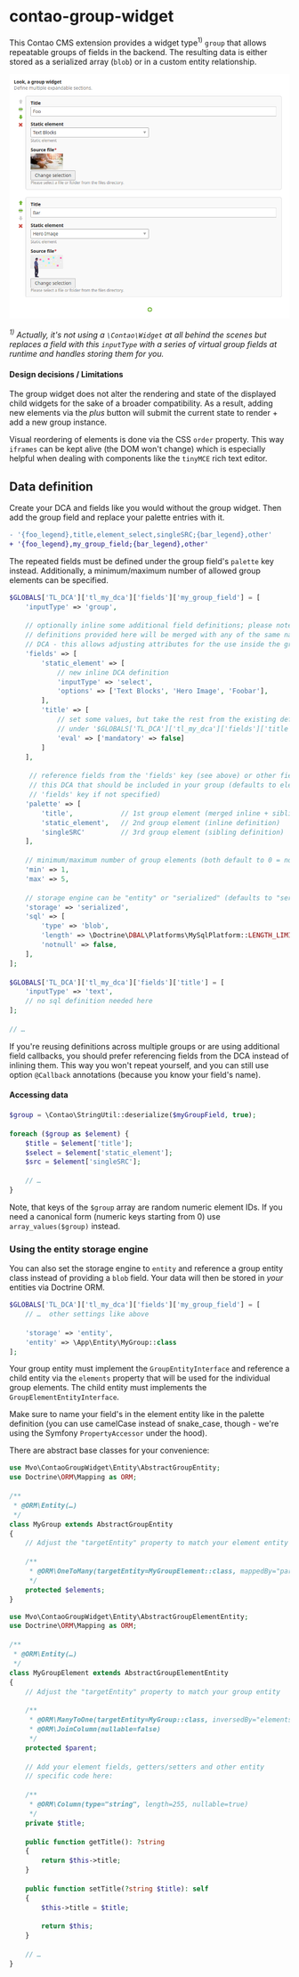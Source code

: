 # contao-group-widget

This Contao CMS extension provides a widget type<sup>1)</sup> `group` that allows
repeatable groups of fields in the backend. The resulting data is either
stored as a serialized array (`blob`) or in a custom entity relationship.

![](docs/widget.png)

*<sup>1)</sup> Actually, it's not using a `\Contao\Widget` at all behind the
scenes but replaces a field with this `inputType` with a series of virtual 
group fields at runtime and handles storing them for you.*

#### Design decisions / Limitations
The group widget does not alter the rendering and state of the displayed child
widgets for the sake of a broader compatibility. As a result, adding new
elements via the *plus* button will submit the current state to render + add a
new group instance.

Visual reordering of elements is done via the CSS `order` property. This way
`iframes` can be kept alive (the DOM won't change) which is especially helpful
when dealing with components like the `tinyMCE` rich text editor.

## Data definition
Create your DCA and fields like you would without the group widget. Then add
the group field and replace your palette entries with it. 

```diff
- '{foo_legend},title,element_select,singleSRC;{bar_legend},other'
+ '{foo_legend},my_group_field;{bar_legend},other'
```

The repeated fields must be defined under the group field's `palette` key
instead. Additionally, a minimum/maximum number of allowed group elements can
be specified.

```php
$GLOBALS['TL_DCA']['tl_my_dca']['fields']['my_group_field'] = [
    'inputType' => 'group',
    
    // optionally inline some additional field definitions; please note that the
    // definitions provided here will be merged with any of the same name in this
    // DCA - this allows adjusting attributes for the use inside the group
    'fields' => [
        'static_element' => [
            // new inline DCA definition
            'inputType' => 'select',
            'options' => ['Text Blocks', 'Hero Image', 'Foobar'],
        ],
        'title' => [
            // set some values, but take the rest from the existing definition
            // under '$GLOBALS['TL_DCA']['tl_my_dca']['fields']['title']'
            'eval' => ['mandatory' => false]
        ]   
    ],   
    
     // reference fields from the 'fields' key (see above) or other fields from
     // this DCA that should be included in your group (defaults to elements of
     // 'fields' key if not specified)
    'palette' => [
        'title',            // 1st group element (merged inline + sibling definition)
        'static_element',   // 2nd group element (inline definition)
        'singleSRC'         // 3rd group element (sibling definition)
    ],
    
    // minimum/maximum number of group elements (both default to 0 = no restriction) 
    'min' => 1,
    'max' => 5,
    
    // storage engine can be "entity" or "serialized" (defaults to "serialized")
    'storage' => 'serialized',
    'sql' => [
        'type' => 'blob',
        'length' => \Doctrine\DBAL\Platforms\MySqlPlatform::LENGTH_LIMIT_BLOB,
        'notnull' => false,
    ],
];

$GLOBALS['TL_DCA']['tl_my_dca']['fields']['title'] = [
    'inputType' => 'text',
    // no sql definition needed here
];

// …
```

If you're reusing definitions across multiple groups or are using additional
field callbacks, you should prefer referencing fields from the DCA instead of
inlining them. This way you won't repeat yourself, and you can still use option
`@Callback` annotations (because you know your field's name).

#### Accessing data
```php
$group = \Contao\StringUtil::deserialize($myGroupField, true);

foreach ($group as $element) {
    $title = $element['title'];
    $select = $element['static_element'];
    $src = $element['singleSRC'];
    
    // …
}
```
Note, that keys of the `$group` array are random numeric element IDs. If you
need a canonical form (numeric keys starting from 0) use `array_values($group)`
instead.

### Using the entity storage engine
You can also set the storage engine to `entity` and reference a group entity class
instead of providing a `blob` field. Your data will then be stored in *your* entities
via Doctrine ORM.

```php
$GLOBALS['TL_DCA']['tl_my_dca']['fields']['my_group_field'] = [
    // …  other settings like above
    
    'storage' => 'entity',
    'entity' => \App\Entity\MyGroup::class
];
```

Your group entity must implement the `GroupEntityInterface` and reference a
child entity via the `elements` property that will be used for the individual
group elements. The child entity must implements the `GroupElementEntityInterface`.

Make sure to name your field's in the element entity like in the palette
definition (you can use camelCase instead of snake_case, though - we're using
the Symfony `PropertyAccessor` under the hood).  

There are abstract base classes for your convenience:

```php
use Mvo\ContaoGroupWidget\Entity\AbstractGroupEntity;
use Doctrine\ORM\Mapping as ORM;

/**
 * @ORM\Entity(…)
 */
class MyGroup extends AbstractGroupEntity
{
    // Adjust the "targetEntity" property to match your element entity

    /**
     * @ORM\OneToMany(targetEntity=MyGroupElement::class, mappedBy="parent", orphanRemoval=true)
     */
    protected $elements;
}
```

```php
use Mvo\ContaoGroupWidget\Entity\AbstractGroupElementEntity;
use Doctrine\ORM\Mapping as ORM;

/**
 * @ORM\Entity(…)
 */
class MyGroupElement extends AbstractGroupElementEntity
{
    // Adjust the "targetEntity" property to match your group entity

    /**
     * @ORM\ManyToOne(targetEntity=MyGroup::class, inversedBy="elements")
     * @ORM\JoinColumn(nullable=false)
     */
    protected $parent;

    // Add your element fields, getters/setters and other entity
    // specific code here:

    /**
     * @ORM\Column(type="string", length=255, nullable=true)
     */
    private $title;

    public function getTitle(): ?string
    {
        return $this->title;
    }

    public function setTitle(?string $title): self
    {
        $this->title = $title;

        return $this;
    }
    
    // …
}
```